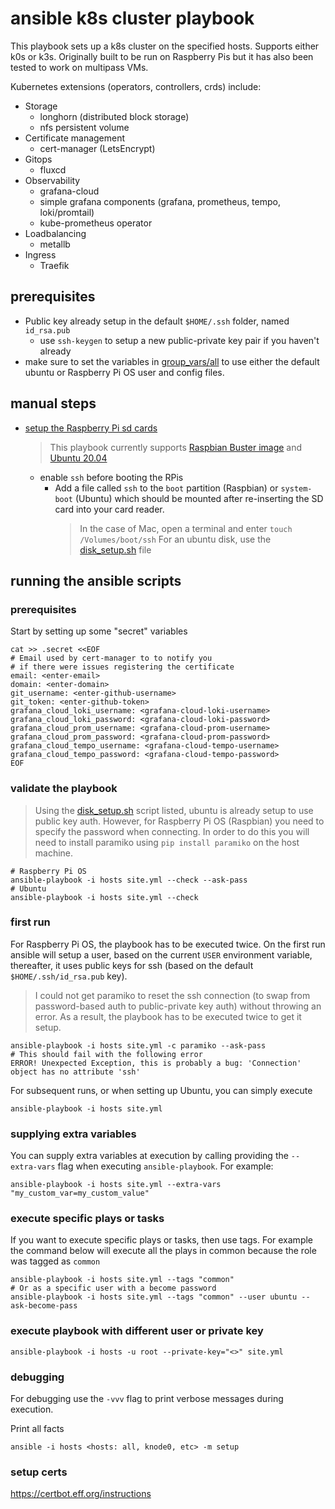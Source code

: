 # ansible k8s cluster playbook

This playbook sets up a k8s cluster on the specified hosts.
Supports either k0s or k3s. Originally built to be run on Raspberry Pis
but it has also been tested to work on multipass VMs.

Kubernetes extensions (operators, controllers, crds) include:
- Storage
    - longhorn (distributed block storage)
    - nfs persistent volume
- Certificate management
    - cert-manager (LetsEncrypt)
- Gitops
    - fluxcd
- Observability
    - grafana-cloud
    - simple grafana components (grafana, prometheus, tempo, loki/promtail)
    - kube-prometheus operator
- Loadbalancing
    - metallb
- Ingress
    - Traefik

## prerequisites

- Public key already setup in the default `$HOME/.ssh` folder, named `id_rsa.pub`
    - use `ssh-keygen` to setup a new public-private key pair if you haven't already
- make sure to set the variables in [group_vars/all](group_vars/all) to use either
  the default ubuntu or Raspberry Pi OS user and config files.

## manual steps

- [setup the Raspberry Pi sd cards][setup_sd_card]
  > This playbook currently supports [Raspbian Buster image][raspbian_buster] and [Ubuntu 20.04][ubuntu2004]
  - enable `ssh` before booting the RPis
    - Add a file called `ssh` to the `boot` partition (Raspbian) or `system-boot` (Ubuntu)
      which should be mounted after re-inserting the SD card into your card reader.
      > In the case of Mac, open a terminal and enter `touch /Volumes/boot/ssh`
      > For an ubuntu disk, use the [disk_setup.sh](disk_setup.sh) file

## running the ansible scripts

### prerequisites

Start by setting up some "secret" variables
```shell script
cat >> .secret <<EOF
# Email used by cert-manager to to notify you
# if there were issues registering the certificate
email: <enter-email>
domain: <enter-domain>
git_username: <enter-github-username>
git_token: <enter-github-token>
grafana_cloud_loki_username: <grafana-cloud-loki-username>
grafana_cloud_loki_password: <grafana-cloud-loki-password>
grafana_cloud_prom_username: <grafana-cloud-prom-username>
grafana_cloud_prom_password: <grafana-cloud-prom-password>
grafana_cloud_tempo_username: <grafana-cloud-tempo-username>
grafana_cloud_tempo_password: <grafana-cloud-tempo-password>
EOF
```

### validate the playbook

> Using the [disk_setup.sh](disk_setup.sh) script listed, ubuntu
> is already setup to use public key auth. However, for Raspberry Pi OS
> (Raspbian) you need to specify the password when connecting. In order
> to do this you will need to install paramiko using `pip install paramiko`
> on the host machine.

```shell script
# Raspberry Pi OS
ansible-playbook -i hosts site.yml --check --ask-pass
# Ubuntu
ansible-playbook -i hosts site.yml --check
```

### first run

For Raspberry Pi OS, the playbook has to be executed twice. On the first
run ansible will setup a user, based on the current `USER` environment
variable, thereafter, it uses public keys for ssh (based on the default
`$HOME/.ssh/id_rsa.pub` key).
> I could not get paramiko to reset the ssh connection (to swap from
> password-based auth to public-private key auth) without throwing
> an error. As a result, the playbook has to be executed twice
> to get it setup.
  
```shell script
ansible-playbook -i hosts site.yml -c paramiko --ask-pass
# This should fail with the following error
ERROR! Unexpected Exception, this is probably a bug: 'Connection' object has no attribute 'ssh'
```

For subsequent runs, or when setting up Ubuntu, you can simply execute
```shell script
ansible-playbook -i hosts site.yml
```

### supplying extra variables

You can supply extra variables at execution by calling providing the `--extra-vars`
flag when executing `ansible-playbook`. For example:
```shell script
ansible-playbook -i hosts site.yml --extra-vars "my_custom_var=my_custom_value"
```

### execute specific plays or tasks

If you want to execute specific plays or tasks, then use tags.
For example the command below will execute all the plays in
common because the role was tagged as `common`
```shell script
ansible-playbook -i hosts site.yml --tags "common"
# Or as a specific user with a become password
ansible-playbook -i hosts site.yml --tags "common" --user ubuntu --ask-become-pass
```

### execute playbook with different user or private key

```shell script
ansible-playbook -i hosts -u root --private-key="<>" site.yml 
```

### debugging

For debugging use the `-vvv` flag to print verbose messages during execution. 

Print all facts
```shell script
ansible -i hosts <hosts: all, knode0, etc> -m setup
```

### setup certs

https://certbot.eff.org/instructions

[setup_sd_card]: https://garywoodfine.com/how-to-create-raspbian-sd-card-ubuntu/
[raspbian_buster]: https://www.raspberrypi.org/downloads/raspbian/
[ubuntu2004]: https://ubuntu.com/download/server/arm
